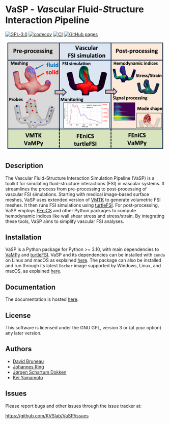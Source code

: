 # VaSP - ***Va***scular Fluid-***S***tructure Interaction ***P***ipeline

[![GPL-3.0](https://img.shields.io/github/license/KVSlab/VaSP)](LICENSE)
[![codecov](https://codecov.io/gh/KVSlab/VaSP/graph/badge.svg?token=LNyRxL8Uyw)](https://codecov.io/gh/KVSlab/VaSP)
[![CI](https://github.com/KVSlab/VaSP/actions/workflows/check_and_test_package.yml/badge.svg)](https://github.com/KVSlab/VaSP/actions/workflows/check_and_test_package.yml)
[![GitHub pages](https://github.com/KVSlab/VaSP/actions/workflows/build_docs.yml/badge.svg)](https://github.com/KVSlab/VaSP/actions/workflows/build_docs.yml)

<p align="center">
    <img src=docs/figures/functionality.png width="830 height="370" alt="Output pre processing"/>
</p>

## Description
The Vascular Fluid-Structure Interaction Simulation Pipeline (VaSP) is a toolkit for simulating fluid-structure interactions (FSI) in vascular systems. It streamlines the process from pre-processing to post-processing of vascular FSI simulations.
Starting with medical image-based surface meshes, VaSP uses extended version of [VMTK](http://www.vmtk.org) to generate volumetric FSI meshes. It then runs FSI simulations using [turtleFSI](https://github.com/KVSlab/turtleFSI). For post-processing, VaSP employs [FEniCS](https://fenicsproject.org/) and other Python packages to compute hemodynamic indices like wall shear stress and stress/strain. By integrating these tools, VaSP aims to simplify vascular FSI analyses.


## Installation
VaSP is a Python package for Python >= 3.10, with main dependencies to [VaMPy](https://github.com/KVSlab/VaMPy)
and [turtleFSI](https://github.com/KVSlab/turtleFSI). VaSP and its dependencies can be installed with `conda` on Linux and
macOS as explained [here](https://kvslab.github.io/VaSP/conda.html). The package can also be installed and run through
its latest `Docker` image supported by Windows, Linux, and macOS, as explained [here](https://kvslab.github.io/VaSP/docker.html).


## Documentation
The documentation is hosted [here](https://kvslab.github.io/VaSP/).

## License
This software is licensed under the GNU GPL, version 3 or (at your option) any later version.

## Authors
* [David Bruneau](https://github.com/dbruneau-mie)
* [Johannes Ring](https://github.com/johannesring)
* [Jørgen Schartum Dokken](https://github.com/jorgensd)
* [Kei Yamamoto](https://github.com/keiyamamo)

## Issues
Please report bugs and other issues through the issue tracker at:

https://github.com/KVSlab/VaSP/issues